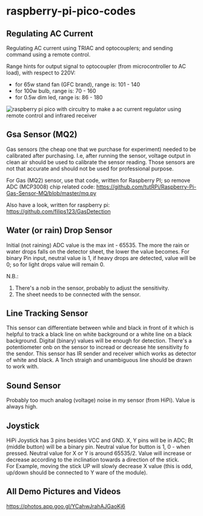 # raspberry-pi-pico-codes

## Regulating AC Current
Regulating AC current using TRIAC and optocouplers; and sending command using a remote control.

Range hints for output signal to optocoupler (from microcontroller to AC load), with respect to 220V:
- for 65w stand fan (GFC brand), range is: 101 - 140
- for 100w bulb, range is: 70 - 160
- for 0.5w dim led, range is: 86 - 180

<img src="https://photos.google.com/share/AF1QipMxJeXe8Dkfav_fJePZEocG_cxru361X8TlcnVONiT_fjRgSJim8aCU-Fa11UC1pA/photo/AF1QipPKs3BbFrk2cPhdDO6dPTD-G_C2jTbT9vitNkPD?key=WU9GYXdtT3dUOHdkZVVSRlJKeWJBaVRmdDNXQjNB" alt="raspberry pi pico with circuitry to make a ac current regulator using remote control and infrared receiver">

## Gsa Sensor (MQ2)
Gas sensors (the cheap one that we purchase for experiment)
needed to be calibrated after purchasing.
I.e, after running the sensor, voltage output in clean air should be used to calibrate the sensor reading.
Those sensors are not that accurate and should not be used
for professional purpose.

For Gas (MQ2) sensor, use that code, written for Raspberry PI; so remove ADC (MCP3008) chip related code:
https://github.com/tutRPi/Raspberry-Pi-Gas-Sensor-MQ/blob/master/mq.py

Also have a look, written for raspberry pi:
https://github.com/filips123/GasDetection


## Water (or rain) Drop Sensor
Initial (not raining) ADC value is the max int - 65535. The more the rain or water drops falls on the detector sheet, the lower the value becomes.
For binary Pin input, neutral value is 1, if heavy drops are detected, value will be 0; so for light drops value will remain 0.

N.B.:
1. There's a nob in the sensor, probably to adjust the sensitivity.
2. The sheet needs to be connected with the sensor.

## Line Tracking Sensor
This sensor can differentiate between while and
black in front of it which is helpful to track
a black line on white background or a white line
on a black background.
Digital (binary) values will be enough for detection.
There's a potentiometer onb on the sensor to incread or decrease hte sensitivity fo the sendor.
This sensor has IR sender and receiver which works as detector of white and black.
A 1inch straigh and unambiguous line should be drawn to work with.

## Sound Sensor
Probably too much analog (voltage) noise in my sensor (from HiPi). Value is always high.

## Joystick
HiPi Joystick has 3 pins besides VCC and GND. X, Y pins will be in ADC;
Bt (middle button) will be a binary pin.
Neutral value for button is 1, 0 - when pressed. Neutral value for 
X or Y is around 65535/2. Value will increase or decrease according 
to the inclination towards a direction of the stick.  
For Example, moving the stick UP will slowly decrease X value (this 
is odd, up/down should be connected to Y ware of the module).


## All Demo Pictures and Videos
https://photos.app.goo.gl/YCahwJrahAJGaoKj6